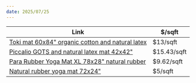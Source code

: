 ```yaml
---
date: 2025/07/25
---
```

| Link | $/sqft |
| ---- | ------ |
| [Toki mat 60x84" organic cotton and natural latex](https://tokikids.com/collections/all-play-mats/products/checker-matcha-mat?variant=45547471110398) | $13/sqft |
| [Piccalio GOTS and natural latex mat 42x42"](https://piccalio.com/products/play-mat) | $15.43/sqft |
| [Para Rubber Yoga Mat XL 78x28" natural rubber](https://www.huggermugger.com/para-rubber-xl-yoga-mat/) | $9.62/sqft |
| [Natural rubber yoga mat 72x24"](https://www.yogadirect.com/Natural-Rubber-Yoga-Mat-by-Yoga-Direct_p_2511.html?gQT=1) | $5/sqft |

